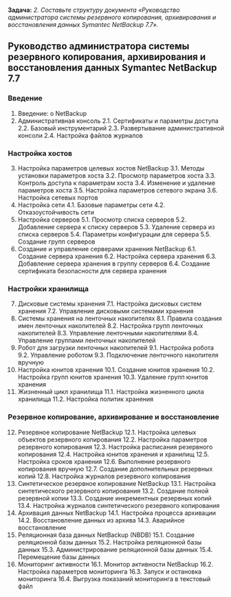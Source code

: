 **Задача:** *2. Составьте структуру документа «Руководство администратора системы резервного копирования, архивирования и восстановления данных Symantec NetBackup 7.7».*

## Руководство администратора системы резервного копирования, архивирования и восстановления данных Symantec NetBackup 7.7
### Введение
1. Введение: о NetBackup
2. Административная консоль
2.1. Сертификаты и параметры доступа
2.2. Базовый инструментарий
2.3. Развертывание административной консоли
2.4. Настройка файлов журналов
### Настройка хостов
3. Настройка параметров целевых хостов NetBackup
3.1. Методы установки параметров хоста
3.2. Просмотр параметров хоста
3.3. Контроль доступа к параметрам хоста
3.4. Изменение и удаление параметров хоста
3.5. Настройка параметров сетевого экрана
3.6. Настройка сетевых портов
4. Настройка сети
4.1. Базовые параметры сети
4.2. Отказоустойчивость сети
5. Настройка серверов
5.1. Просмотр списка серверов
5.2. Добавление сервера к списку серверов
5.3. Удаление сервера из списка серверов
5.4. Параметры конфигурации для сервера
5.5. Создание групп серверов
6. Создание и управление серверами хранения NetBackup
6.1. Создание сервера хранения
6.2. Настройка сервера хранения
6.3. Добавление сервера хранения в группу серверов
6.4. Создание сертификата безопасности для сервера хранения
### Настройки хранилища
7. Дисковые системы хранения
7.1. Настройка дисковых систем хранения
7.2. Управление дисковыми системами хранения
8. Системы хранения на ленточных накопителях
8.1. Правила создания имен ленточных накопителей
8.2. Настройка групп ленточных накопителей
8.3. Управление ленточными накопителями
8.4. Управление группами ленточных накопителей
9. Робот для загрузки ленточных накопителей
9.1. Настройка робота
9.2. Управление роботом
9.3. Подключение ленточного накопителя вручную
10. Настройка юнитов хранения
10.1. Создание юнитов хранения
10.2. Настройка групп юнитов хранения
10.3. Удаление групп юнитов хранения
11. Жизненный цикл хранилища
11.1. Настройка жизненного цикла хранилища
11.2. Настройка политик хранения
### Резервное копирование, архивирование и восстановление
12. Резервное копирование NetBackup
12.1. Настройка целевых объектов резервного копирования
12.2. Настройка параметров резервного копирования
12.3. Настройка расписания резервного копирования
12.4. Настройка юнитов хранения и хранилищ
12.5. Настройка сроков хранения
12.6. Выполнение резервного копирования вручную
12.7. Создание дополнительных резервных копий
12.8. Настройка журналов резервного копирования
13. Синтетическое резервное копирование NetBackup
13.1. Настройка синтетического резервного копирования
13.2. Создание полной резервной копии
13.3. Создание инкрементных резервных копий
13.4. Настройка журналов синтетического резервного копирования
14. Архивация данных  NetBackup
14.1. Настройка процесса архивации
14.2. Восстановление данных из архива
14.3. Аварийное восстановление
15. Реляционная база данных NetBackup (NBDB)
15.1. Создание реляционной базы данных
15.2. Настройка реляционной базы данных
15.3. Администрирование реляционной базы данных
15.4. Перемещение базы данных
16. Мониторинг активности
16.1. Монитор активности NetBackup
16.2. Настройка параметров мониторинга
16.3. Запуск и остановка мониторинга
16.4. Выгрузка показаний мониторинга в текстовый файл
